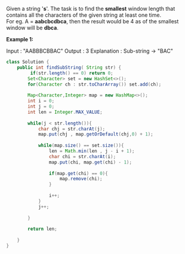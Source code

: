 Given a string '**s**'. The task is to find the **smallest** window length that contains all the characters of the given string at least one time.  
For eg. A = **aabcbcdbca**, then the result would be 4 as of the smallest window will be **dbca**.

**Example 1:**

Input : "AABBBCBBAC"
Output : 3
Explanation : Sub-string -> "BAC"

```java
class Solution {
    public int findSubString( String str) {
         if(str.length() == 0) return 0;
        Set<Character> set = new HashSet<>();
        for(Character ch : str.toCharArray()) set.add(ch);
        
        Map<Character,Integer> map = new HashMap<>();
        int i = 0;
        int j = 0;
        int len = Integer.MAX_VALUE;
        
        while(j < str.length()){
            char chj = str.charAt(j);
            map.put(chj , map.getOrDefault(chj,0) + 1);
            
            while(map.size() == set.size()){
                len = Math.min(len , j - i + 1);
                char chi = str.charAt(i);
                map.put(chi, map.get(chi) - 1);
                
                if(map.get(chi) == 0){
                    map.remove(chi);
                }
                
                i++;
            }
            j++;
            
        }
        
        return len;
        
    }
}
```